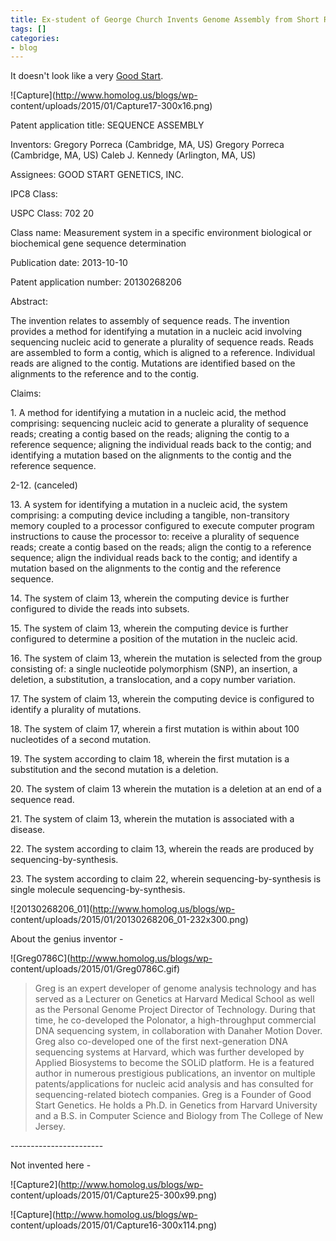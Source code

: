 ```yaml
---
title: Ex-student of George Church Invents Genome Assembly from Short Reads  !!
tags: []
categories:
- blog
---
```

It doesn't look like a very [Good
Start](http://www.faqs.org/patents/app/20130268206).
<!--more-->

![Capture](http://www.homolog.us/blogs/wp-
content/uploads/2015/01/Capture17-300x16.png)

>

Patent application title: SEQUENCE ASSEMBLY

Inventors: Gregory Porreca (Cambridge, MA, US) Gregory Porreca (Cambridge, MA,
US) Caleb J. Kennedy (Arlington, MA, US)

Assignees: GOOD START GENETICS, INC.

IPC8 Class:

USPC Class: 702 20

Class name: Measurement system in a specific environment biological or
biochemical gene sequence determination

Publication date: 2013-10-10

Patent application number: 20130268206

Abstract:

The invention relates to assembly of sequence reads. The invention provides a
method for identifying a mutation in a nucleic acid involving sequencing
nucleic acid to generate a plurality of sequence reads. Reads are assembled to
form a contig, which is aligned to a reference. Individual reads are aligned
to the contig. Mutations are identified based on the alignments to the
reference and to the contig.

Claims:

1\. A method for identifying a mutation in a nucleic acid, the method
comprising: sequencing nucleic acid to generate a plurality of sequence reads;
creating a contig based on the reads; aligning the contig to a reference
sequence; aligning the individual reads back to the contig; and identifying a
mutation based on the alignments to the contig and the reference sequence.

2-12. (canceled)

13\. A system for identifying a mutation in a nucleic acid, the system
comprising: a computing device including a tangible, non-transitory memory
coupled to a processor configured to execute computer program instructions to
cause the processor to: receive a plurality of sequence reads; create a contig
based on the reads; align the contig to a reference sequence; align the
individual reads back to the contig; and identify a mutation based on the
alignments to the contig and the reference sequence.

14\. The system of claim 13, wherein the computing device is further
configured to divide the reads into subsets.

15\. The system of claim 13, wherein the computing device is further
configured to determine a position of the mutation in the nucleic acid.

16\. The system of claim 13, wherein the mutation is selected from the group
consisting of: a single nucleotide polymorphism (SNP), an insertion, a
deletion, a substitution, a translocation, and a copy number variation.

17\. The system of claim 13, wherein the computing device is configured to
identify a plurality of mutations.

18\. The system of claim 17, wherein a first mutation is within about 100
nucleotides of a second mutation.

19\. The system according to claim 18, wherein the first mutation is a
substitution and the second mutation is a deletion.

20\. The system of claim 13 wherein the mutation is a deletion at an end of a
sequence read.

21\. The system of claim 13, wherein the mutation is associated with a
disease.

22\. The system according to claim 13, wherein the reads are produced by
sequencing-by-synthesis.

23\. The system according to claim 22, wherein sequencing-by-synthesis is
single molecule sequencing-by-synthesis.

![20130268206_01](http://www.homolog.us/blogs/wp-
content/uploads/2015/01/20130268206_01-232x300.png)

About the genius inventor -

![Greg0786C](http://www.homolog.us/blogs/wp-
content/uploads/2015/01/Greg0786C.gif)

> Greg is an expert developer of genome analysis technology and has served as
a Lecturer on Genetics at Harvard Medical School as well as the Personal
Genome Project Director of Technology. During that time, he co-developed the
Polonator, a high-throughput commercial DNA sequencing system, in
collaboration with Danaher Motion Dover. Greg also co-developed one of the
first next-generation DNA sequencing systems at Harvard, which was further
developed by Applied Biosystems to become the SOLiD platform. He is a featured
author in numerous prestigious publications, an inventor on multiple
patents/applications for nucleic acid analysis and has consulted for
sequencing-related biotech companies. Greg is a Founder of Good Start
Genetics. He holds a Ph.D. in Genetics from Harvard University and a B.S. in
Computer Science and Biology from The College of New Jersey.

\-----------------------

Not invented here -

![Capture2](http://www.homolog.us/blogs/wp-
content/uploads/2015/01/Capture25-300x99.png)

![Capture](http://www.homolog.us/blogs/wp-
content/uploads/2015/01/Capture16-300x114.png)


